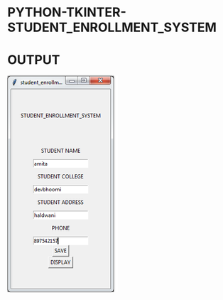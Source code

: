 # PYTHON-TKINTER-STUDENT_ENROLLMENT_SYSTEM
# OUTPUT
![alt text](https://github.com/priyankachand09/PYTHON-TKINTER-STUDENT_ENROLLMENT_SYSTEM/blob/master/student.png)

